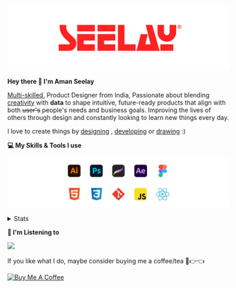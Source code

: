 [![banner](./images/seelay.svg)](https://www.seelay.in)

**Hey there 👋 I'm Aman Seelay**

[Multi-skilled](https://www.seelay.in/#skills), Product Designer from India, Passionate about blending [creativity](https://illustrations.seelay.in) with <b>data</b> to shape intuitive, future-ready products that align with both <s>user's</s> people's needs and business goals. Improving the lives of others through design and constantly looking to learn new things every day.

I love to create things by [designing](https://www.seelay.in/#work) , [developing](https://www.seelay.in/#projects) or [drawing](https://art.seelay.in) :)

**💻 My Skills & Tools I use**

[![banner](./images/skills&tools.svg)](https://www.seelay.in/about)

<details>
  <summary>Stats</summary>

---

<!--START_SECTION:waka-->
![Profile Views](http://img.shields.io/badge/Profile%20Views-3-blue)

**🐱 My GitHub Data** 

> 📦 812.7 kB Used in GitHub's Storage 
 > 
> 🏆 1,070 Contributions in the Year 2025
 > 
> 💼 Opted to Hire
 > 
> 📜 1 Public Repository 
 > 
> 🔑 27 Private Repository 
 > 
**I'm a Night 🦉** 

```text
🌞 Morning                483 commits         ███░░░░░░░░░░░░░░░░░░░░░░   12.28 % 
🌆 Daytime                480 commits         ███░░░░░░░░░░░░░░░░░░░░░░   12.21 % 
🌃 Evening                1167 commits        ███████░░░░░░░░░░░░░░░░░░   29.68 % 
🌙 Night                  1802 commits        ███████████░░░░░░░░░░░░░░   45.83 % 
```
📅 **I'm Most Productive on Sunday** 

```text
Monday                   452 commits         ███░░░░░░░░░░░░░░░░░░░░░░   11.50 % 
Tuesday                  599 commits         ████░░░░░░░░░░░░░░░░░░░░░   15.23 % 
Wednesday                618 commits         ████░░░░░░░░░░░░░░░░░░░░░   15.72 % 
Thursday                 528 commits         ███░░░░░░░░░░░░░░░░░░░░░░   13.43 % 
Friday                   459 commits         ███░░░░░░░░░░░░░░░░░░░░░░   11.67 % 
Saturday                 493 commits         ███░░░░░░░░░░░░░░░░░░░░░░   12.54 % 
Sunday                   783 commits         █████░░░░░░░░░░░░░░░░░░░░   19.91 % 
```


📊 **This Week I Spent My Time On** 

```text
🕑︎ Time Zone: Asia/Kolkata

💬 Programming Languages: 
Other                    31 hrs 32 mins      █████████████████░░░░░░░░   66.94 % 
TypeScript               7 hrs 14 mins       ████░░░░░░░░░░░░░░░░░░░░░   15.37 % 
Bash                     3 hrs 16 mins       ██░░░░░░░░░░░░░░░░░░░░░░░   06.93 % 
Astro                    1 hr 59 mins        █░░░░░░░░░░░░░░░░░░░░░░░░   04.23 % 
JSON                     1 hr 29 mins        █░░░░░░░░░░░░░░░░░░░░░░░░   03.18 % 

🔥 Editors: 
Chrome                   28 hrs 55 mins      ███████████████░░░░░░░░░░   61.39 % 
Cursor                   14 hrs 55 mins      ████████░░░░░░░░░░░░░░░░░   31.68 % 
Edge                     3 hrs 15 mins       ██░░░░░░░░░░░░░░░░░░░░░░░   06.93 % 

💻 Operating System: 
Windows                  47 hrs 7 mins       █████████████████████████   100.00 % 
```

**I Mostly Code in JavaScript** 

```text
JavaScript               17 repos            ███████████████░░░░░░░░░░   58.62 % 
TypeScript               5 repos             ████░░░░░░░░░░░░░░░░░░░░░   17.24 % 
HTML                     4 repos             ███░░░░░░░░░░░░░░░░░░░░░░   13.79 % 
Java                     2 repos             ██░░░░░░░░░░░░░░░░░░░░░░░   06.90 % 
Astro                    1 repo              █░░░░░░░░░░░░░░░░░░░░░░░░   03.45 % 
```




 Last Updated on 15/06/2025 06:49:36 UTC
<!--END_SECTION:waka-->

---

 </details>

**🎵 I'm Listening to**

<object data="https://now-play.vercel.app/api/generate?uid=7a17a86e-d6b7-43b5-8d9c-1d6dae42a779" >

  <img src="https://now-play.vercel.app/api/generate?uid=7a17a86e-d6b7-43b5-8d9c-1d6dae42a779" />

</object>

If you like what I do, maybe consider buying me a coffee/tea 🥺👉👈

<a href="https://www.buymeacoffee.com/seelay" target="_blank"><img src="https://cdn.buymeacoffee.com/buttons/v2/default-red.png" alt="Buy Me A Coffee" width="150" ></a>
